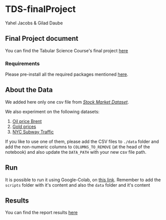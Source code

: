 # TDS-finalProject

Yahel Jacobs & Gilad Daube
## Final Project document
You can find the Tabular Science Course's final project [here](https://github.com/giladaube/TDS-finalProject/blob/main/TDS___final_project.pdf)

### Requirements
Please pre-install all the required packages mentioned [here](https://github.com/giladaube/TDS-finalProject/blob/3c15f4c39888e4114f651424ecfa19f59bcf8611/requirements.txt).

## About the Data
We added here only one csv file from [*Stock Market Dataset*](https://www.kaggle.com/jacksoncrow/stock-market-dataset).

We also experiment on the following datasets:
1. [Oil price Brent](https://www.kaggle.com/paulrohan2020/brentcmdusd-data-2013-to-2019?select=BRENTCMDUSD_tick_UTC0_00_2018-Parse.csv)
2. [Gold prices](https://www.kaggle.com/mohsiniqbalgoni/gold-xauusd-1min-2004-2021)
3. [NYC Subway Traffic](https://www.kaggle.com/eddeng/nyc-subway-traffic-data-20172021)

If you like to use one of them, please add the CSV files to `./data` folder and add the non-numeric columns to `COLUMNS_TO_REMOVE` (at the head of the notebook) and also update the `DATA_PATH` with your new csv file path.

## Run
It is possible to run it using Google-Colab, on [this link](https://colab.research.google.com/drive/1NEM32C5EkdJ3-gWXF-b6y6VpDxMghQxy?usp=sharing). Remember to add the `scripts` folder with it's content and also the `data` folder and it's content

## Results
You can find the report results [here](https://github.com/giladaube/TDS-finalProject/blob/9632462eb09b39bf9942a78ba1ab613a8a7e7f42/report.pdf)
